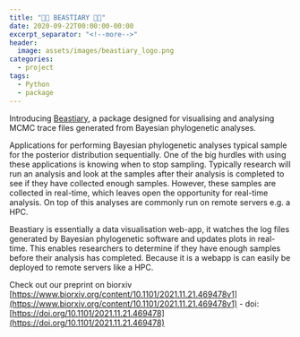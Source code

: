 ```yaml
---
title: "🐙🐁 BEASTIARY 🐁🐙"
date: 2020-09-22T00:00:00-00:00
excerpt_separator: "<!--more-->"
header:
  image: assets/images/beastiary_logo.png
categories:
  - project
tags:
  - Python
  - package
---
```


Introducing [Beastiary](https://beastiary.wytamma.com/), a package designed for visualising and analysing MCMC trace files generated from Bayesian phylogenetic analyses.

<!--more-->

Applications for performing Bayesian phylogenetic analyses typical sample for the posterior distribution sequentially. One of the big hurdles with using these applications is knowing when to stop sampling. Typically research will run an analysis and look at the samples after their analysis is completed to see if they have collected enough samples. However, these samples are collected in real-time, which leaves open the opportunity for real-time analysis. On top of this analyses are commonly run on remote servers e.g. a HPC. 

Beastiary is essentially a data visualisation web-app, it watches the log files generated by Bayesian phylogenetic software and updates plots in real-time. This enables researchers to determine if they have enough samples before their analysis has completed. Because it is a webapp is can easily be deployed to remote servers like a HPC. 

Check out our preprint on biorxiv [https://www.biorxiv.org/content/10.1101/2021.11.21.469478v1](https://www.biorxiv.org/content/10.1101/2021.11.21.469478v1) - doi: [https://doi.org/10.1101/2021.11.21.469478](https://doi.org/10.1101/2021.11.21.469478)


